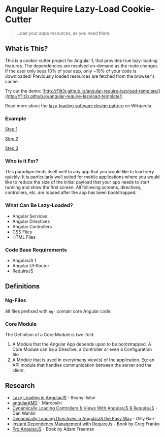 # Angular Require Lazy-Load Cookie-Cutter

> Load your apps resources, as you need them.

## What is This?

This is a cookie-cutter project for Angular 1, that provides true lazy-loading features. The dependencies are resolved on-demand as the route changes. If the user only sees 10% of your app, only ~10% of your code is downloaded! Previously loaded resources are fetched from the browser's cache.

Try out the demo: [http://f1lt3r.github.io/angular-require-lazyload-template/](http://f1lt3r.github.io/angular-require-lazyload-template/)

Read more about the [lazy-loading software design pattern](https://en.wikipedia.org/wiki/Lazy_loading) on Wikipedia.

### Example

[Step 1](https://i.imgur.com/h0Wd7S3.jpg)

[Step 2](https://i.imgur.com/XWWW9of.jpg)

[Step 3](https://i.imgur.com/O67fMA9.jpg)


### Who is it For? 


This paradigm lends itself well to any app that you would like to load very quickly. It is particularly well suited for mobile applications where you would like to reduce the size of the initial payload that your app needs to start running and show the first screen. All following screens, directives, controllers, etc. are loaded after the app has been bootstrapped.

### What Can Be Lazy-Loaded?

- Angular Services
- Angular Directives
- Angular Controllers
- CSS Files
- HTML Files


### Code Base Requirements

- AngularJS 1
- Angular UI-Router
- RequireJS


## Definitions

### Ng-Files

All files prefixed with `ng-` contain core Angular code.

### Core Module

The Definition of a Core Module is two-fold:

 1. A Module that the Angular App depends upon to be bootstrapped. A Core Module can be a Directive, a Controller or even a Configuration file.
 2. A Module that is used in every/many view(s) of the application. Eg: an API module that handles communication between the server and the client.



## Research

 - [Lazy Loading in AngularJS](http://ify.io/lazy-loading-in-angularjs/) - Ifeanyi Isitor
 - [angularAMD](http://marcoslin.github.io/angularAMD/) - Marcoslin
 - [Dynamically Loading Controllers & Views With AngularJS & RequireJS](http://weblogs.asp.net/dwahlin/dynamically-loading-controllers-and-views-with-angularjs-and-requirejs) - Dan Wahlin
 - [Dynamically Loading Directives in AngularJS the Easy Way](http://www.debuggerstepthrough.com/2014/11/dynamically-loading-directives-in.html]) - Gilly Barr
 - [Instant Dependency Management with RequireJs](http://www.amazon.com/gp/product/B00CXRTC1Q) - Book by Greg Franko
 - [Pro AngularJS](http://www.amazon.com/gp/product/B00CXRTC1Q) - Book by Adam Freeman